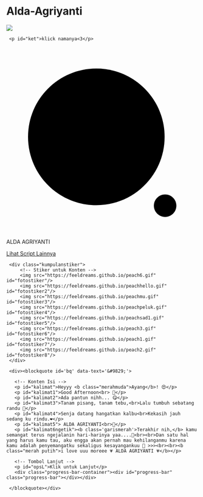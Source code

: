# Alda-Agriyanti
<!DOCTYPE html>
<html>
<meta charset='UTF-8'/><meta content='width=device-width, initial-scale=1, user-scalable=1, minimum-scale=1, maximum-scale=5' name='viewport'/><meta content='IE=edge' http-equiv='X-UA-Compatible'/>
  
  <link rel="stylesheet" href="https://htmlku.com/mangats/style.css"><script src="https://unpkg.com/typeit@8.7.0/dist/index.umd.js"></script>
  
<head>
<title>S.id/mangats - 💐 Semangat buat Kamu!!!</title>
</head>
<body>
	
   <!-- Ganti Audio di sini -->
   <audio src="https://feeldreams.github.io/audio/angelbaby2.mp3" id="linkmp3" class="sembunyi"></audio>
   
   <div id="bodyblur">
     <!-- Wallpaper --><img src="https://od.lk/s/NDdfOTY2MTQ4NTZf/IMG-m5wkuqr3.jpg" id="wallpaper"/><div id="beneranblur"></div>
   </div>
   
   <div id='Content'>

     <p id="ket">klick namanya<3</p>
   <div><div id="loveIn" class="awalan">
     <svg class='line' xmlns='http://www.w3.org/2000/svg' viewBox='0 0 24 24'><g transform='translate(2.000000, 2.000000)'><path d='M9.27542857,0.714285714 C14.0030476,0.714285714 17.836381,4.54666667 17.836381,9.2752381 C17.836381,14.0038095 14.0030476,17.8361905 9.27542857,17.8361905 C4.54685714,17.8361905 0.71447619,14.0038095 0.71447619,9.2752381 C0.71447619,4.54666667 4.54685714,0.714285714 9.27542857,0.714285714 Z'></path><path d='M17.8989524,16.487619 C18.678,16.487619 19.3094286,17.12 19.3094286,17.8980952 C19.3094286,18.6780952 18.678,19.3095238 17.8989524,19.3095238 C17.1199048,19.3095238 16.4875238,18.6780952 16.4875238,17.8980952 C16.4875238,17.12 17.1199048,16.487619 17.8989524,16.487619 Z'></path></g></svg>
     <label>ALDA AGRIYANTI</label>
   </div></div>
     <p id="kot" class="sembunyi"><a href="https://bit.ly/htmlfeeldream" target="_blank">Lihat Script Lainnya</a></p>

     <div class="kumpulanstiker">
         <!-- Stiker untuk Konten -->
         <img src="https://feeldreams.github.io/peach6.gif" id="fotostiker"/>
         <img src="https://feeldreams.github.io/peachhello.gif" id="fotostiker2"/>
         <img src="https://feeldreams.github.io/peachmu.gif" id="fotostiker3"/>
         <img src="https://feeldreams.github.io/peachpeluk.gif" id="fotostiker4"/>
         <img src="https://feeldreams.github.io/peachsad1.gif" id="fotostiker5"/>
         <img src="https://feeldreams.github.io/peach3.gif" id="fotostiker6"/>
         <img src="https://feeldreams.github.io/peach1.gif" id="fotostiker7"/>
         <img src="https://feeldreams.github.io/peach2.gif" id="fotostiker8"/>
     </div>
     
     <div><blockquote id='bq' data-text='&#9829;'>

       <!-- Konten Isi -->
       <p id="kalimat">Heyyy <b class="merahmuda">Ayang</b>! 😍</p>
       <p id="kalimat1">Good Afternoon<br> 🫠</p>
       <p id="kalimat2">Ada pantun nihh... 😋</p>
       <p id="kalimat3">Tanam pisang, tanam tebu,<br>Lalu tumbuh sebatang randu 🫠</p>
       <p id="kalimat4">Senja datang hangatkan kalbu<br>Kekasih jauh sedang ku rindu.❤️</p>
       <p id="kalimat5"> ALDA AGRIYANTI<br>🥰</p>
       <p id="kalimat6ngetik"><b class='garismerah'>Terakhir nih,</b> kamu semangat terus ngejalanin hari-harinya yaa....💐<br><br>Dan satu hal yang harus kamu tau, aku engga akan pernah mau kehilanganmu karena kamu adalah penyemangatku sekaligus kesayangankuu 🫠 >>><br><br><b class="merah putih">i love uuu moreee 💗 ALDA AGRIYANTI 💗</b></p>
       
       <!-- Tombol Lanjut -->
       <p id="opsL">Klik untuk Lanjut</p>
       <div class="progress-bar-container"><div id="progress-bar" class="progress-bar"></div></div>
       
     </blockquote></div>
     
   </div>

<script src="https://htmlku.com/mangats/script.js"></script>
</body>
</html>
